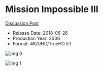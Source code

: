 # Mission Impossible III

[Discussion Post](https://www.avsforum.com/threads/bass-eq-for-filtered-movies.2995212/post-57322744)

* Release Date: 2018-06-26
* Production Year: 2006
* Format: 4K/UHD/TrueHD 5.1

![img 0](https://i.imgur.com/h5lzYse.jpg)

![img 1](https://i.imgur.com/Nrhxmk1.jpg)

